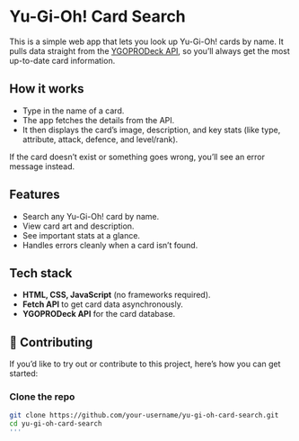 # Yu-Gi-Oh! Card Search

This is a simple web app that lets you look up Yu-Gi-Oh! cards by name. It pulls data straight from the [YGOPRODeck API](https://db.ygoprodeck.com/api-guide/), so you’ll always get the most up-to-date card information.  

## How it works
- Type in the name of a card.  
- The app fetches the details from the API.  
- It then displays the card’s image, description, and key stats (like type, attribute, attack, defence, and level/rank).  

If the card doesn’t exist or something goes wrong, you’ll see an error message instead.  

## Features
- Search any Yu-Gi-Oh! card by name.  
- View card art and description.  
- See important stats at a glance.  
- Handles errors cleanly when a card isn’t found.  

## Tech stack
- **HTML, CSS, JavaScript** (no frameworks required).  
- **Fetch API** to get card data asynchronously.  
- **YGOPRODeck API** for the card database.  

## 🤝 Contributing

If you’d like to try out or contribute to this project, here’s how you can get started:

### Clone the repo

```bash
git clone https://github.com/your-username/yu-gi-oh-card-search.git
cd yu-gi-oh-card-search
'''
